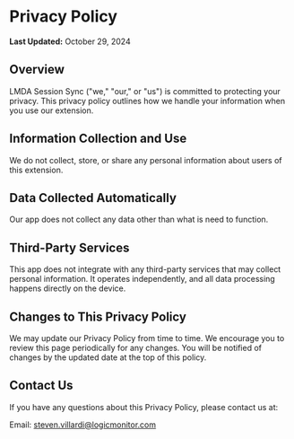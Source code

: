# Privacy Policy

**Last Updated:** October 29, 2024

## Overview

LMDA Session Sync ("we," "our," or "us") is committed to protecting your privacy. This privacy policy outlines how we handle your information when you use our extension. 

## Information Collection and Use

We do not collect, store, or share any personal information about users of this extension.

## Data Collected Automatically

Our app does not collect any data other than what is need to function.

## Third-Party Services

This app does not integrate with any third-party services that may collect personal information. It operates independently, and all data processing happens directly on the device.

## Changes to This Privacy Policy

We may update our Privacy Policy from time to time. We encourage you to review this page periodically for any changes. You will be notified of changes by the updated date at the top of this policy.

## Contact Us

If you have any questions about this Privacy Policy, please contact us at:

Email: steven.villardi@logicmonitor.com

